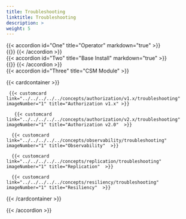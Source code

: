 ```yaml
---
title: Troubleshooting
linktitle: Troubleshooting
description: >
weight: 5
---
```


{{< accordion id="One" title="Operator" markdown="true" >}}  
{{<include file="content/docs/getting-started/installation/troubleshooting/csmoperator/_index.md">}} 
{{< /accordion >}}
<br>
{{< accordion id="Two" title="Base Install" markdown="true" >}}  
{{<include file="content/docs/concepts/csidriver/troubleshooting/powerscale.md">}} 
{{< /accordion >}} 
<br>
{{< accordion id="Three" title="CSM Module" >}}  

{{< cardcontainer >}}

     {{< customcard   link="../../../../../concepts/authorization/v1.x/troubleshooting"  imageNumber="1" title="Authorization v1.x" >}}

       {{< customcard link="../../../../../concepts/authorization/v2.x/troubleshooting"   imageNumber="1" title="Authorization v2.0"  >}}

      {{< customcard  link="../../../../../concepts/observability/troubleshooting"   imageNumber="1" title="Observability"  >}}

      {{< customcard  link="../../../../../concepts/replication/troubleshooting"  imageNumber="1" title="Replication"  >}} 

      {{< customcard  link="../../../../../concepts/resiliency/troubleshooting"   imageNumber="1" title="Resiliency"  >}}

{{< /cardcontainer >}}



{{< /accordion >}}
